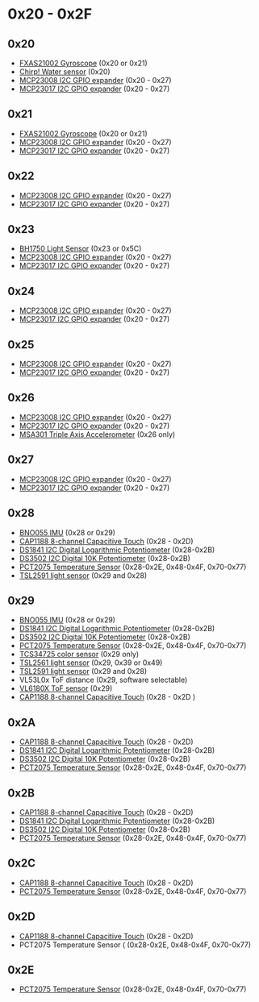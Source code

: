 <!--- SPDX-FileCopyrightText: 2022 Alec Delaney for Adafruit Industries --->
<!--- SPDX-License-Identifier: MIT --->

# 0x20 - 0x2F

## 0x20

- [FXAS21002 Gyroscope](https://www.adafruit.com/product/3463) (0x20 or 0x21)
- [Chirp! Water sensor](https://www.adafruit.com/product/1965) (0x20)
- [MCP23008 I2C GPIO expander](https://www.adafruit.com/product/292) (0x20 - 0x27)
- [MCP23017 I2C GPIO expander](https://www.adafruit.com/product/732) (0x20 - 0x27)

## 0x21

- [FXAS21002 Gyroscope](https://www.adafruit.com/product/3463) (0x20 or 0x21)
- [MCP23008 I2C GPIO expander](https://www.adafruit.com/product/292) (0x20 - 0x27)
- [MCP23017 I2C GPIO expander](https://www.adafruit.com/product/732) (0x20 - 0x27)

## 0x22

- [MCP23008 I2C GPIO expander](https://www.adafruit.com/product/292) (0x20 - 0x27)
- [MCP23017 I2C GPIO expander](https://www.adafruit.com/product/732) (0x20 - 0x27)

## 0x23

- [BH1750 Light Sensor](https://www.adafruit.com/product/4681) (0x23 or 0x5C)
- [MCP23008 I2C GPIO expander](https://www.adafruit.com/product/292) (0x20 - 0x27)
- [MCP23017 I2C GPIO expander](https://www.adafruit.com/product/732) (0x20 - 0x27)

## 0x24

- [MCP23008 I2C GPIO expander](https://www.adafruit.com/product/292) (0x20 - 0x27)
- [MCP23017 I2C GPIO expander](https://www.adafruit.com/product/732) (0x20 - 0x27)

## 0x25

- [MCP23008 I2C GPIO expander](https://www.adafruit.com/product/292) (0x20 - 0x27)
- [MCP23017 I2C GPIO expander](https://www.adafruit.com/product/732) (0x20 - 0x27)

## 0x26

- [MCP23008 I2C GPIO expander](https://www.adafruit.com/product/292) (0x20 - 0x27)
- [MCP23017 I2C GPIO expander](https://www.adafruit.com/product/732) (0x20 - 0x27)
- [MSA301 Triple Axis Accelerometer](https://www.adafruit.com/product/4344) (0x26 only)

## 0x27

- [MCP23008 I2C GPIO expander](https://www.adafruit.com/product/292) (0x20 - 0x27)
- [MCP23017 I2C GPIO expander](https://www.adafruit.com/product/732) (0x20 - 0x27)

## 0x28

- [BNO055 IMU](https://www.adafruit.com/product/2472) (0x28 or 0x29)
- [CAP1188 8-channel Capacitive Touch](https://www.adafruit.com/product/1602) (0x28 - 0x2D)
- [DS1841 I2C Digital Logarithmic Potentiometer](https://www.adafruit.com/product/4570) (0x28-0x2B)
- [DS3502 I2C Digital 10K Potentiometer](https://www.adafruit.com/product/4286) (0x28-0x2B)
- [PCT2075 Temperature Sensor](https://www.adafruit.com/product/4369) (0x28-0x2E, 0x48-0x4F, 0x70-0x77)
- [TSL2591 light sensor](https://www.adafruit.com/product/1980) (0x29 and 0x28)

## 0x29

- [BNO055 IMU](https://www.adafruit.com/product/2472) (0x28 or 0x29)
- [DS1841 I2C Digital Logarithmic Potentiometer](https://www.adafruit.com/product/4570) (0x28-0x2B)
- [DS3502 I2C Digital 10K Potentiometer](https://www.adafruit.com/product/4286) (0x28-0x2B)
- [PCT2075 Temperature Sensor](https://www.adafruit.com/product/4369) (0x28-0x2E, 0x48-0x4F, 0x70-0x77)
- [TCS34725 color sensor](https://www.adafruit.com/product/1334) (0x29 only)
- [TSL2561 light sensor](https://www.adafruit.com/product/439) (0x29, 0x39 or 0x49)
- [TSL2591 light sensor](https://www.adafruit.com/product/1980) (0x29 and 0x28)
- VL53L0x ToF distance (0x29, software selectable)
- [VL6180X ToF sensor](https://www.adafruit.com/product/3316) (0x29)
- [CAP1188 8-channel Capacitive Touch](https://www.adafruit.com/product/1602) (0x28 - 0x2D )

## 0x2A

- [CAP1188 8-channel Capacitive Touch](https://www.adafruit.com/product/1602) (0x28 - 0x2D)
- [DS1841 I2C Digital Logarithmic Potentiometer](https://www.adafruit.com/product/4570) (0x28-0x2B)
- [DS3502 I2C Digital 10K Potentiometer](https://www.adafruit.com/product/4286) (0x28-0x2B)
- [PCT2075 Temperature Sensor](https://www.adafruit.com/product/4369) (0x28-0x2E, 0x48-0x4F, 0x70-0x77)

## 0x2B

- [CAP1188 8-channel Capacitive Touch](https://www.adafruit.com/product/1602) (0x28 - 0x2D)
- [DS1841 I2C Digital Logarithmic Potentiometer](https://www.adafruit.com/product/4570) (0x28-0x2B)
- [DS3502 I2C Digital 10K Potentiometer](https://www.adafruit.com/product/4286) (0x28-0x2B)
- [PCT2075 Temperature Sensor](https://www.adafruit.com/product/4369) (0x28-0x2E, 0x48-0x4F, 0x70-0x77)

## 0x2C

- [CAP1188 8-channel Capacitive Touch](https://www.adafruit.com/product/1602) (0x28 - 0x2D)
- [PCT2075 Temperature Sensor](https://www.adafruit.com/product/4369) (0x28-0x2E, 0x48-0x4F, 0x70-0x77)

## 0x2D

- [CAP1188 8-channel Capacitive Touch](https://www.adafruit.com/product/1602) (0x28 - 0x2D)
- PCT2075 Temperature Sensor ( (0x28-0x2E, 0x48-0x4F, 0x70-0x77)

## 0x2E

- [PCT2075 Temperature Sensor](https://www.adafruit.com/product/4369) (0x28-0x2E, 0x48-0x4F, 0x70-0x77)
